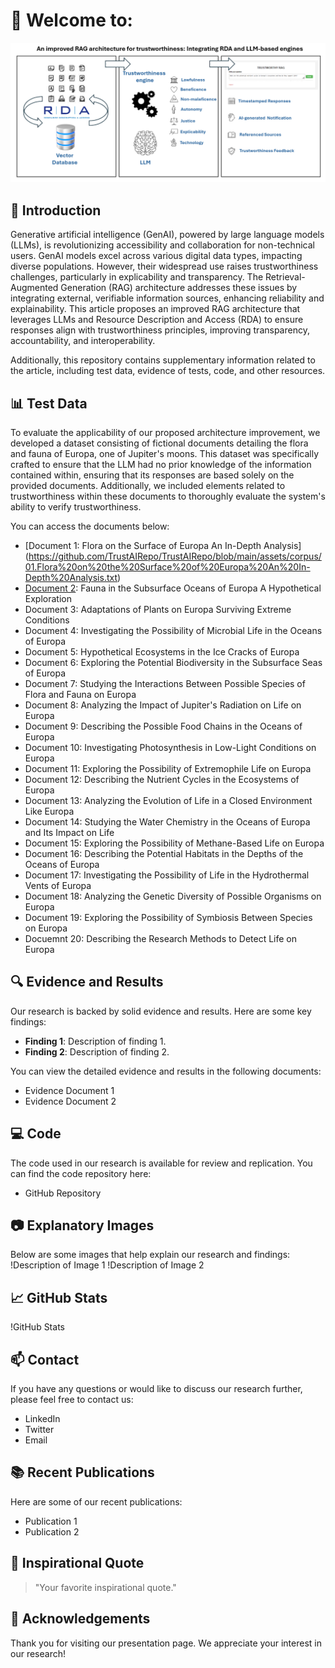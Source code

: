 # 👋 Welcome to: 

![Banner](https://github.com/TrustAIRepo/TrustAIRepo/blob/main/assets/images/Banner.PNG)

## 🚀 Introduction
Generative artificial intelligence (GenAI), powered by large language models (LLMs), is revolutionizing accessibility and collaboration for non-technical users. GenAI models excel across various digital data types, impacting diverse populations. However, their widespread use raises trustworthiness challenges, particularly in explicability and transparency. The Retrieval-Augmented Generation (RAG) architecture addresses these issues by integrating external, verifiable information sources, enhancing reliability and explainability. This article proposes an improved RAG architecture that leverages LLMs and Resource Description and Access (RDA) to ensure responses align with trustworthiness principles, improving transparency, accountability, and interoperability.

Additionally, this repository contains supplementary information related to the article, including test data, evidence of tests, code, and other resources.

## 📊 Test Data
To evaluate the applicability of our proposed architecture improvement, we developed a dataset consisting of fictional documents detailing the flora and fauna of Europa, one of Jupiter's moons. This dataset was specifically crafted to ensure that the LLM had no prior knowledge of the information contained within, ensuring that its responses are based solely on the provided documents. Additionally, we included elements related to trustworthiness within these documents to thoroughly evaluate the system's ability to verify trustworthiness.

You can access the documents below:
- [Document 1: Flora on the Surface of Europa An In-Depth Analysis] (https://github.com/TrustAIRepo/TrustAIRepo/blob/main/assets/corpus/01.Flora%20on%20the%20Surface%20of%20Europa%20An%20In-Depth%20Analysis.txt)
- [Document 2](https://github.com/TrustAIRepo/TrustAIRepo/blob/main/assets/corpus/02.Fauna%20in%20the%20Subsurface%20Oceans%20of%20Europa%20A%20Hypothetical%20Exploration.txt): Fauna in the Subsurface Oceans of Europa A Hypothetical Exploration
- Document 3: Adaptations of Plants on Europa Surviving Extreme Conditions
- Document 4: Investigating the Possibility of Microbial Life in the Oceans of Europa
- Document 5: Hypothetical Ecosystems in the Ice Cracks of Europa
- Document 6: Exploring the Potential Biodiversity in the Subsurface Seas of Europa
- Document 7: Studying the Interactions Between Possible Species of Flora and Fauna on Europa
- Document 8: Analyzing the Impact of Jupiter's Radiation on Life on Europa
- Document 9: Describing the Possible Food Chains in the Oceans of Europa
- Document 10: Investigating Photosynthesis in Low-Light Conditions on Europa
- Document 11: Exploring the Possibility of Extremophile Life on Europa
- Document 12: Describing the Nutrient Cycles in the Ecosystems of Europa
- Document 13: Analyzing the Evolution of Life in a Closed Environment Like Europa
- Document 14: Studying the Water Chemistry in the Oceans of Europa and Its Impact on Life
- Document 15: Exploring the Possibility of Methane-Based Life on Europa
- Document 16: Describing the Potential Habitats in the Depths of the Oceans of Europa
- Document 17: Investigating the Possibility of Life in the Hydrothermal Vents of Europa
- Document 18: Analyzing the Genetic Diversity of Possible Organisms on Europa
- Document 19: Exploring the Possibility of Symbiosis Between Species on Europa
- Docuemnt 20: Describing the Research Methods to Detect Life on Europa
  

## 🔍 Evidence and Results
Our research is backed by solid evidence and results. Here are some key findings:
- **Finding 1**: Description of finding 1.
- **Finding 2**: Description of finding 2.

You can view the detailed evidence and results in the following documents:
- Evidence Document 1
- Evidence Document 2

## 💻 Code
The code used in our research is available for review and replication. You can find the code repository here:
- GitHub Repository

## 📷 Explanatory Images
Below are some images that help explain our research and findings:
!Description of Image 1
!Description of Image 2

## 📈 GitHub Stats
!GitHub Stats

## 📫 Contact
If you have any questions or would like to discuss our research further, please feel free to contact us:
- LinkedIn
- Twitter
- Email

## 📚 Recent Publications
Here are some of our recent publications:
- Publication 1
- Publication 2

## 💬 Inspirational Quote
> "Your favorite inspirational quote."

## 🎉 Acknowledgements
Thank you for visiting our presentation page. We appreciate your interest in our research!

